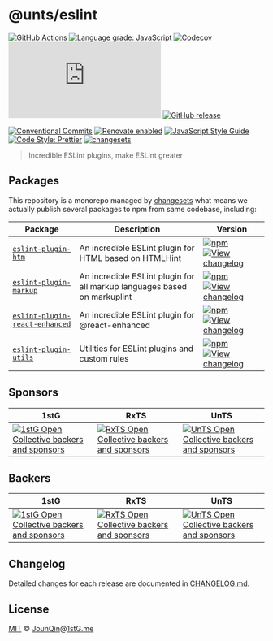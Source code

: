 # @unts/eslint

[![GitHub Actions](https://github.com/un-ts/eslint/workflows/CI/badge.svg)](https://github.com/un-ts/eslint/actions/workflows/ci.yml)
[![Language grade: JavaScript](https://img.shields.io/lgtm/grade/javascript/g/un-ts/eslint.svg?logo=lgtm&logoWidth=18)](https://lgtm.com/projects/g/un-ts/eslint/context:javascript)
[![Codecov](https://img.shields.io/codecov/c/gh/un-ts/eslint)](https://codecov.io/gh/un-ts/eslint)
[![type-coverage](https://img.shields.io/badge/dynamic/json.svg?label=type-coverage&prefix=%E2%89%A5&suffix=%&query=$.typeCoverage.atLeast&uri=https%3A%2F%2Fraw.githubusercontent.com%2Fun-ts%2Feslint%2Fmain%2Fpackage.json)](https://github.com/plantain-00/type-coverage)
[![GitHub release](https://img.shields.io/github/release/un-ts/eslint)](https://github.com/un-ts/eslint/releases)

[![Conventional Commits](https://img.shields.io/badge/conventional%20commits-1.0.0-yellow.svg)](https://conventionalcommits.org)
[![Renovate enabled](https://img.shields.io/badge/renovate-enabled-brightgreen.svg)](https://renovatebot.com)
[![JavaScript Style Guide](https://img.shields.io/badge/code_style-standard-brightgreen.svg)](https://standardjs.com)
[![Code Style: Prettier](https://img.shields.io/badge/code_style-prettier-ff69b4.svg)](https://github.com/prettier/prettier)
[![changesets](https://img.shields.io/badge/maintained%20with-changesets-176de3.svg)](https://github.com/atlassian/changesets)

> Incredible ESLint plugins, make ESLint greater

## Packages

This repository is a monorepo managed by [changesets][] what means we actually publish several packages to npm from same codebase, including:

| Package                                                    | Description                                                              | Version                                                                                                                                                                                                                                                                  |
| ---------------------------------------------------------- | ------------------------------------------------------------------------ | ------------------------------------------------------------------------------------------------------------------------------------------------------------------------------------------------------------------------------------------------------------------------ |
| [`eslint-plugin-htm`](/packages/htm)                       | An incredible ESLint plugin for HTML based on HTMLHint                   | [![npm](https://img.shields.io/npm/v/eslint-plugin-htm.svg)](https://www.npmjs.com/package/eslint-plugin-htm) [![View changelog](https://img.shields.io/badge/changelog-explore-brightgreen)](https://changelogs.xyz/eslint-plugin-htm)                                  |
| [`eslint-plugin-markup`](/packages/markup)                 | An incredible ESLint plugin for all markup languages based on markuplint | [![npm](https://img.shields.io/npm/v/eslint-plugin-markup.svg)](https://www.npmjs.com/package/eslint-plugin-markup) [![View changelog](https://img.shields.io/badge/changelog-explore-brightgreen)](https://changelogs.xyz/eslint-plugin-markup)                         |
| [`eslint-plugin-react-enhanced`](/packages/react-enhanced) | An incredible ESLint plugin for @react-enhanced                          | [![npm](https://img.shields.io/npm/v/eslint-plugin-react-enhanced.svg)](https://www.npmjs.com/package/eslint-plugin-react-enhanced) [![View changelog](https://img.shields.io/badge/changelog-explore-brightgreen)](https://changelogs.xyz/eslint-plugin-react-enhanced) |
| [`eslint-plugin-utils`](/packages/utils)                   | Utilities for ESLint plugins and custom rules                            | [![npm](https://img.shields.io/npm/v/eslint-plugin-utils.svg)](https://www.npmjs.com/package/eslint-plugin-utils) [![View changelog](https://img.shields.io/badge/changelog-explore-brightgreen)](https://changelogs.xyz/eslint-plugin-utils)                            |

## Sponsors

| 1stG                                                                                                                               | RxTS                                                                                                                               | UnTS                                                                                                                               |
| ---------------------------------------------------------------------------------------------------------------------------------- | ---------------------------------------------------------------------------------------------------------------------------------- | ---------------------------------------------------------------------------------------------------------------------------------- |
| [![1stG Open Collective backers and sponsors](https://opencollective.com/1stG/organizations.svg)](https://opencollective.com/1stG) | [![RxTS Open Collective backers and sponsors](https://opencollective.com/rxts/organizations.svg)](https://opencollective.com/rxts) | [![UnTS Open Collective backers and sponsors](https://opencollective.com/unts/organizations.svg)](https://opencollective.com/unts) |

## Backers

| 1stG                                                                                                                             | RxTS                                                                                                                             | UnTS                                                                                                                             |
| -------------------------------------------------------------------------------------------------------------------------------- | -------------------------------------------------------------------------------------------------------------------------------- | -------------------------------------------------------------------------------------------------------------------------------- |
| [![1stG Open Collective backers and sponsors](https://opencollective.com/1stG/individuals.svg)](https://opencollective.com/1stG) | [![RxTS Open Collective backers and sponsors](https://opencollective.com/rxts/individuals.svg)](https://opencollective.com/rxts) | [![UnTS Open Collective backers and sponsors](https://opencollective.com/unts/individuals.svg)](https://opencollective.com/unts) |

## Changelog

Detailed changes for each release are documented in [CHANGELOG.md](./CHANGELOG.md).

## License

[MIT][] © [JounQin][]@[1stG.me][]

[1stg.me]: https://www.1stg.me
[changesets]: https://GitHub.com/atlassian/changesets
[jounqin]: https://GitHub.com/JounQin
[mit]: http://opensource.org/licenses/MIT
